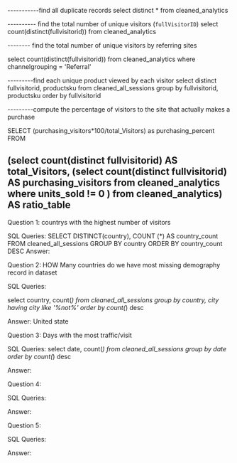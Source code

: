  -----------find all duplicate records
select distinct * from cleaned_analytics

 ---------- find the total number of unique visitors (`fullVisitorID`)
select  count(distinct(fullvisitorid)) from cleaned_analytics

 -------- find the total number of unique visitors by referring sites

select  count(distinct(fullvisitorid)) 
from cleaned_analytics
where channelgrouping = 'Referral'

---------find each unique product viewed by each visitor
select distinct fullvisitorid, productsku
from cleaned_all_sessions
group by fullvisitorid, productsku
order by fullvisitorid


---------compute the percentage of visitors to the site that actually makes a purchase

SELECT (purchasing_visitors*100/total_Visitors) as purchasing_percent
FROM

(select 
	count(distinct fullvisitorid) AS total_Visitors,
	(select 
		count(distinct fullvisitorid) AS purchasing_visitors
	from cleaned_analytics
	where units_sold != 0
	 )
from cleaned_analytics) AS ratio_table
----------------------------------------------------------------------------------

Question 1: countrys with the highest number of visitors

SQL Queries:
SELECT DISTINCT(country), COUNT (*) AS country_count
FROM cleaned_all_sessions
GROUP BY country
ORDER BY country_count DESC
Answer:


Question 2: HOW Many countries do we have most missing demography record in dataset

SQL Queries:
	
select country, count(*)
from cleaned_all_sessions
group by country, city
having city like '%not%'
order by count(*) desc

Answer: United state



Question 3: Days with the most traffic/visit

SQL Queries:
select date, count(*) 
from cleaned_all_sessions
group by date
order by count(*) desc

Answer:



Question 4: 

SQL Queries:

Answer:



Question 5: 

SQL Queries:

Answer:

